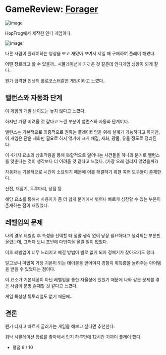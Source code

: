 # GameReview: [Forager](https://store.steampowered.com/app/751780/Forager/)

![image](https://github.com/fkdl0048/GameReview/assets/84510455/af170a76-5e25-4e57-8ec4-cdf66c70fe11)

HopFrog에서 제작한 인디 게임이다.

![image](https://github.com/fkdl0048/GameReview/assets/84510455/e6650a32-cb34-4ce9-b47f-9d0ff88784c6)

다른 사람이 플레이하는 영상을 보고 재밌어 보여서 세일 때 구매하여 플레이 해봤다.

어떤 장르라고 할 수 있을까.. 시뮬레이션에 가까운 것 같은데 인디게임 성향이 되게 짙다.

뭔가 급격한 인생의 롤로코스터같은 게임이라고 느꼈다..

## 밸런스와 자동화 단계

이 게임의 개발 난이도는 높지 않다고 느꼈다.

하지만 가장 어려울 것 같다고 느낀 부분이 밸런스와 자동화 단계이다.

밸런스는 기본적으로 최종적으로 원하는 플레이타임을 위해 설계가 가능하다고 하지만, 이 게임은 단순 재화만 필요로 하지 않기에 크게 채집, 재화, 광물, 유물 정도로 정리된다.

이 4가지 요소의 상호작용을 통해 복합적으로 일어나는 사건들을 하나의 분기로 밸런스를 맞춘다는 것이 생각보다 더 어려울 것 같다고 느꼈다. (가장 오래 걸리지 않았을까?)

자동화는 기본적으로 시간이 소요되기 때문에 이를 해결하기 위한 여러 도구들이 존재한다.

신전, 채집기, 두루마리, 상점 등

해당 요소를 통해서 사용자가 좀 더 쉽게 분기에서 벗어나 빠르게 성장할 수 있는 부분이 존재하는 점이 재밌었다.

## 레벨업의 문제

나의 경우 레벨업 후 특성을 선택할 때 정말 생각 없이 당장 필요하다고 생각되는 부분만 올렸는데, 그러다 보니 초반에 마법쪽을 올릴 일이 없었다.

이후 레벨업이 너무 느리지고 해결 방법이 별로 없게 되자 정체기가 찾아오기도 했다.

알고보니 마법쪽 가장 기본이 되는 테이블을 얻어야지 경험치 획득량을 늘려주는 아이템을 받을 수 있었다는 점이다.

이 요소가 기본제공이 아닌 레벨업을 통한 자율성에 있었기 때문에 나와 같은 문제를 겪은 사람이 분명 존재할 것 같다고 느꼈다.

게임 특성상 튜토리얼도 없기 때문에..

## 결론

뭔가 터지고 빠르게 굴러가는 게임을 해보고 싶다면 추천한다.

워낙 시뮬레이션 장르를 좋아해서 인지 하루만에 12시간 가까이 플레이 했다.

- 평점 6 / 10